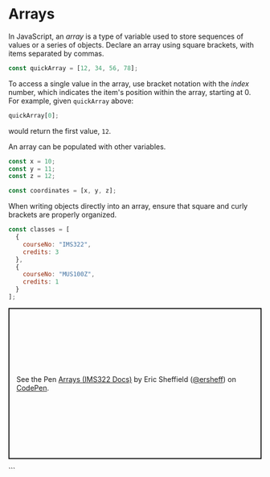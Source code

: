 # Arrays

In JavaScript, an _array_ is a type of variable used to store sequences of values or a series of objects. Declare an array using square brackets, with items separated by commas.

```js
const quickArray = [12, 34, 56, 78];
```

To access a single value in the array, use bracket notation with the _index_ number, which indicates the item's position within the array, starting at 0. For example, given `quickArray` above:

```js
quickArray[0];
```

would return the first value, `12`.

An array can be populated with other variables.

```js
const x = 10;
const y = 11;
const z = 12;

const coordinates = [x, y, z];
```

When writing objects directly into an array, ensure that square and curly brackets are properly organized.

```js
const classes = [
  {
    courseNo: "IMS322",
    credits: 3
  },
  {
    courseNo: "MUS100Z",
    credits: 1
  }
];
```

<p class="codepen" data-height="300" data-default-tab="js,result" data-slug-hash="PoVMLNe" data-editable="true" data-user="ersheff" style="height: 300px; box-sizing: border-box; display: flex; align-items: center; justify-content: center; border: 2px solid; margin: 1em 0; padding: 1em;">
  <span>See the Pen <a href="https://codepen.io/ersheff/pen/PoVMLNe">
  Arrays (IMS322 Docs)</a> by Eric Sheffield (<a href="https://codepen.io/ersheff">@ersheff</a>)
  on <a href="https://codepen.io">CodePen</a>.</span>
</p>
<script async src="https://cpwebassets.codepen.io/assets/embed/ei.js"></script>
```
